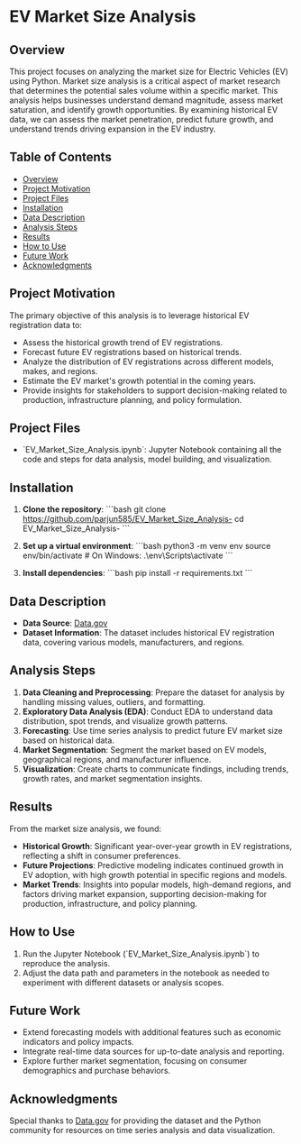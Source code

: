 # EV Market Size Analysis

## Overview
This project focuses on analyzing the market size for Electric Vehicles (EV) using Python. Market size analysis is a critical aspect of market research that determines the potential sales volume within a specific market. This analysis helps businesses understand demand magnitude, assess market saturation, and identify growth opportunities. By examining historical EV data, we can assess the market penetration, predict future growth, and understand trends driving expansion in the EV industry.

## Table of Contents
- [Overview](#overview)
- [Project Motivation](#project-motivation)
- [Project Files](#project-files)
- [Installation](#installation)
- [Data Description](#data-description)
- [Analysis Steps](#analysis-steps)
- [Results](#results)
- [How to Use](#how-to-use)
- [Future Work](#future-work)
- [Acknowledgments](#acknowledgments)

## Project Motivation
The primary objective of this analysis is to leverage historical EV registration data to:
- Assess the historical growth trend of EV registrations.
- Forecast future EV registrations based on historical trends.
- Analyze the distribution of EV registrations across different models, makes, and regions.
- Estimate the EV market's growth potential in the coming years.
- Provide insights for stakeholders to support decision-making related to production, infrastructure planning, and policy formulation.

## Project Files
- \`EV_Market_Size_Analysis.ipynb\`: Jupyter Notebook containing all the code and steps for data analysis, model building, and visualization.

## Installation
1. **Clone the repository**:
   \`\`\`bash
   git clone https://github.com/parjun585/EV_Market_Size_Analysis-
   cd EV_Market_Size_Analysis-
   \`\`\`

2. **Set up a virtual environment**:
   \`\`\`bash
   python3 -m venv env
   source env/bin/activate  # On Windows: .\env\Scripts\activate
   \`\`\`

3. **Install dependencies**:
   \`\`\`bash
   pip install -r requirements.txt
   \`\`\`

## Data Description
- **Data Source**: [Data.gov](https://statso.io/wp-content/uploads/2024/03/EV-data.zip)
- **Dataset Information**: The dataset includes historical EV registration data, covering various models, manufacturers, and regions.

## Analysis Steps
1. **Data Cleaning and Preprocessing**: Prepare the dataset for analysis by handling missing values, outliers, and formatting.
2. **Exploratory Data Analysis (EDA)**: Conduct EDA to understand data distribution, spot trends, and visualize growth patterns.
3. **Forecasting**: Use time series analysis to predict future EV market size based on historical data.
4. **Market Segmentation**: Segment the market based on EV models, geographical regions, and manufacturer influence.
5. **Visualization**: Create charts to communicate findings, including trends, growth rates, and market segmentation insights.

## Results
From the market size analysis, we found:
- **Historical Growth**: Significant year-over-year growth in EV registrations, reflecting a shift in consumer preferences.
- **Future Projections**: Predictive modeling indicates continued growth in EV adoption, with high growth potential in specific regions and models.
- **Market Trends**: Insights into popular models, high-demand regions, and factors driving market expansion, supporting decision-making for production, infrastructure, and policy planning.

## How to Use
1. Run the Jupyter Notebook (\`EV_Market_Size_Analysis.ipynb\`) to reproduce the analysis.
2. Adjust the data path and parameters in the notebook as needed to experiment with different datasets or analysis scopes.

## Future Work
- Extend forecasting models with additional features such as economic indicators and policy impacts.
- Integrate real-time data sources for up-to-date analysis and reporting.
- Explore further market segmentation, focusing on consumer demographics and purchase behaviors.

## Acknowledgments
Special thanks to [Data.gov](https://data.gov) for providing the dataset and the Python community for resources on time series analysis and data visualization.
